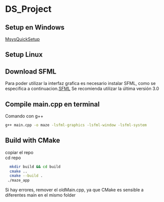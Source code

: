 # DS_Project
## Setup en Windows
[MsysQuickSetup](docs/windows.md)

## Setup Linux
## Download SFML 
Para poder utilizar la interfaz grafica es necesario instalar SFML, como se especifica a continuacion.[SFML](docs/SFML_INSTALLATION.md)
Se recomienda utilizar la última versión 3.0

## Compile main.cpp en terminal
Comando con g++
```bash
g++ main.cpp -o maze -lsfml-graphics -lsfml-window -lsfml-system
```

## Build with CMake
copiar el repo  
cd repo  
```bash
  mkdir build && cd build  
  cmake ..
  cmake --build .  
 ./maze_app
```  


 Si hay errores, remover el oldMain.cpp, ya que CMake es sensible a diferentes main en el mismo folder
 
